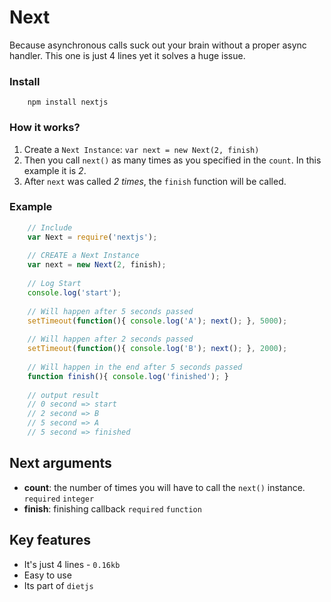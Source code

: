 # Next  
Because asynchronous calls suck out your brain without a proper async handler. This one is just 4 lines yet it solves a huge issue.

### Install
```config
	npm install nextjs
```

### How it works?
1. Create a `Next Instance`: `var next = new Next(2, finish)`
2. Then you call `next()` as many times as you specified in the `count`. In this example it is *2*.
3. After `next` was called *2 times*, the `finish` function will be called.

### Example
```javascript
	// Include
	var Next = require('nextjs');
	
	// CREATE a Next Instance
	var next = new Next(2, finish);
	
	// Log Start
	console.log('start');
	
	// Will happen after 5 seconds passed
	setTimeout(function(){ console.log('A'); next(); }, 5000); 
	
	// Will happen after 2 seconds passed
	setTimeout(function(){ console.log('B'); next(); }, 2000); 
	
	// Will happen in the end after 5 seconds passed
	function finish(){ console.log('finished'); } 
	
	// output result
	// 0 second => start
	// 2 second => B
	// 5 second => A
	// 5 second => finished
```

## Next arguments
- **count**: the number of times you will have to call the `next()` instance. `required` `integer`
- **finish**: finishing callback `required` `function`

## Key features
- It's just 4 lines - `0.16kb`
- Easy to use
- Its part of `dietjs`
